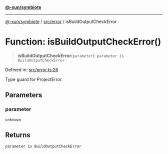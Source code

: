 [**@-xun/symbiote**](../../../README.md)

***

[@-xun/symbiote](../../../README.md) / [src/error](../README.md) / isBuildOutputCheckError

# Function: isBuildOutputCheckError()

> **isBuildOutputCheckError**(`parameter`): `parameter is BuildOutputCheckError`

Defined in: [src/error.ts:26](https://github.com/Xunnamius/symbiote/blob/75014db0d306eae609fdd593e692bde4e3ec6d31/src/error.ts#L26)

Type guard for ProjectError.

## Parameters

### parameter

`unknown`

## Returns

`parameter is BuildOutputCheckError`

